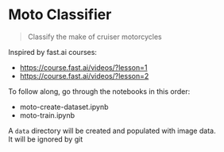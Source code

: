 # Moto Classifier
> Classify the make of cruiser motorcycles

Inspired by fast.ai courses:
- https://course.fast.ai/videos/?lesson=1
- https://course.fast.ai/videos/?lesson=2

To follow along, go through the notebooks in this order:
- moto-create-dataset.ipynb
- moto-train.ipynb

A `data` directory will be created and populated with image data. <br>
It will be ignored by git
